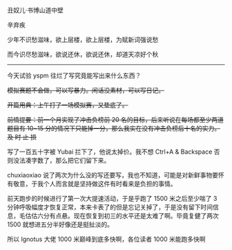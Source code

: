 丑奴儿·书博山道中壁

辛弃疾

少年不识愁滋味，欲上层楼，欲上层楼，为赋新词强说愁

而今识尽愁滋味，欲说还休，欲说还休，却道天凉好个秋

---

今天试验 yspm 往烂了写究竟能写出来什么东西？

~~模拟赛题不会做，可以写暴力。闲话没素材，可以写日记。~~

~~开篇用典：上午打了一场模拟赛，又垫底了。~~

~~前情提要：前一个月实现了冲击负榜前 20 名的目标，后来听说在每场都至少两道题目有 10~15 分的情况下只能掉一分，那么我实在没有冲击负榜后十名的实力。及 时 止 损~~

写了一百五十字被 Yubai 拦下了，他说太掉价。我不想 Ctrl+A & Backspace 否则没法凑字数了，那么把它们留下来。

chuxiaoxiao 说了两次为什么没的写还要写，我也不知道，可能是对新鲜事物要怀有敬意，于我个人而言就是坚持做这件有时看来是负担的事情。

前天跑步的时候进行了第一次大提速活动，于是乎跑了 1500 米之后至少喘了 3 分钟呼吸幅度才恢复正常，本来卡表了的但是忘记关掉了，于是没有留下时间信息，毛估估六分有点悬。现在恢复到初三的水平还是太难了啊。毕竟复健了两次 1500 就想进五分半好像还是挺扯淡的。

所以 Ignotus 大佬 1000 米巅峰到底多快啊，各位读者 1000 米能跑多快啊